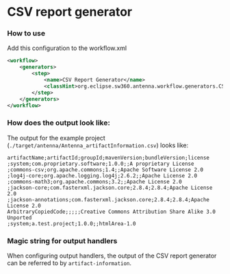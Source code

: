 # CSV report generator
### How to use
Add this configuration to the workflow.xml

```xml
<workflow>
    <generators>
        <step>
            <name>CSV Report Generator</name>
            <classHint>org.eclipse.sw360.antenna.workflow.generators.CSVGenerator</classHint>
        </step>
    </generators>
</workflow>
```

### How does the output look like:
The output for the example project (`./target/antenna/Antenna_artifactInformation.csv`) looks like:

```csv
artifactName;artifactId;groupId;mavenVersion;bundleVersion;license 
;system;com.proprietary.software;1.0.0;;A proprietary License 
;commons-csv;org.apache.commons;1.4;;Apache Software License 2.0 
;log4j-core;org.apache.logging.log4j;2.6.2;;Apache License 2.0 
;commons-math3;org.apache.commons;3.2;;Apache License 2.0 
;jackson-core;com.fasterxml.jackson.core;2.8.4;2.8.4;Apache License 2.0 
;jackson-annotations;com.fasterxml.jackson.core;2.8.4;2.8.4;Apache License 2.0 
ArbitraryCopiedCode;;;;;Creative Commons Attribution Share Alike 3.0 Unported 
;system;a.test.project;1.0.0;;htmlArea-1.0 
```

### Magic string for output handlers

When configuring output handlers, the output of the CSV report generator can be referred to by `artifact-information`.
